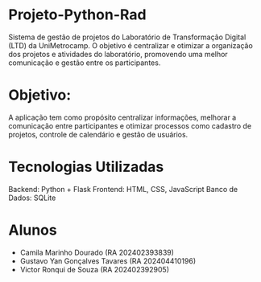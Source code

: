 # Projeto-Python-Rad
Sistema de gestão de projetos do Laboratório de Transformação Digital (LTD) da UniMetrocamp.
O objetivo é centralizar e otimizar a organização dos projetos e atividades do laboratório, promovendo uma melhor comunicação e gestão entre os participantes.

# Objetivo:

A aplicação tem como propósito centralizar informações, melhorar a comunicação entre participantes e otimizar processos como cadastro de projetos, controle de calendário e gestão de usuários.

# Tecnologias Utilizadas
Backend: Python + Flask
Frontend: HTML, CSS, JavaScript
Banco de Dados: SQLite

# Alunos 
- Camila Marinho Dourado (RA 202402393839)
- Gustavo Yan Gonçalves Tavares (RA 202404410196)
- Victor Ronqui de Souza (RA 202402392905)
